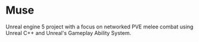 # Muse

Unreal engine 5 project with a focus on networked PVE melee combat using Unreal C++ and Unreal's Gameplay Ability System. 
